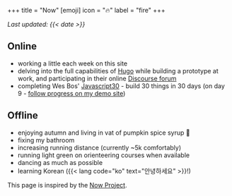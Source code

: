 +++
title = "Now"
[emoji]
	icon = "🔥"
	label = "fire"
+++

*Last updated: {{< date >}}*

## Online
* working a little each week on this site
* delving into the full capabilities of [Hugo](https://gohugo.io/) while building a prototype at work, and participating in their online [Discourse forum](https://discourse.gohugo.io/)
* completing Wes Bos' [Javascript30](https://javascript30.com/) - build 30 things in 30 days (on day 9 - [follow progress on my demo site](https://alicegherbison.github.io/javascript30))

## Offline

* enjoying autumn and living in vat of pumpkin spice syrup 🍁
* fixing my bathroom
* increasing running distance (currently ~5k comfortably)
* running light green on orienteering courses when available
* dancing as much as possible
* learning Korean ({{< lang code="ko" text="안녕하세요" >}}!)

This page is inspired by the [Now Project](https://nownownow.com/about).